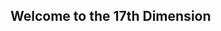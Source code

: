 ## Welcome to the 17th Dimension

<object style="width:100%;height:100%; float: none; clear: both; margin: 2px auto;" data="https://www.youtube.com/embed/XbPhMAXboLE">
</object>
